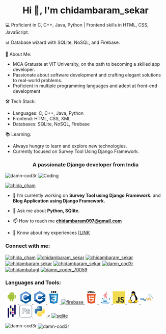 <h1 align="center">Hi 👋, I'm chidambaram_sekar</h1>

💻 Proficient in C, C++, Java, Python | Frontend skills in HTML, CSS, JavaScript.

📊 Database wizard with SQLite, NoSQL, and Firebase.

🌟 About Me:
- MCA Gratuate at VIT University, on the path to becoming a skilled app developer.
- Passionate about software development and crafting elegant solutions to real-world problems.
- Proficient in multiple programming languages and adept at front-end development

🛠️ Tech Stack:
- Languages: C, C++, Java, Python
- Frontend: HTML, CSS, XML
- Databases: SQLite, NoSQL, Firebase

📚 Learning:
- Always hungry to learn and explore new technologies.
- Currently focused on Survey Tool Using Django Framework. 
<h3 align="center">A passionate Django developer from India</h3>
<img align="right" alt="Coding" width="400" src="https://cdn.dribbble.com/users/1162077/screenshots/3848914/programmer.gif">
<p align="left"> <img src="https://komarev.com/ghpvc/?username=damn-cod3r&label=Profile%20views&color=0e75b6&style=flat" alt="damn-cod3r" /> </p>

<p align="left"> <a href="https://twitter.com/chida_cham" target="blank"><img src="https://img.shields.io/twitter/follow/chida_cham?logo=twitter&style=for-the-badge" alt="chida_cham" /></a> </p>

- 🔭 I’m currently working on **Survey Tool using Django Framework.** and **Blog Application using Django Framework.**

- 💬 Ask me about **Python, SQlite.**

- 📫 How to reach me **chidambaram097@gmail.com**

- 📄 Know about my experiences [[LINK](https://drive.google.com/file/d/1HTAflP9VPOYEIUfd4CbHFpdAIuBYKRV7/view?usp=sharing)

<h3 align="left">Connect with me:</h3>
<p align="left">
<a href="https://twitter.com/chida_cham" target="blank"><img align="center" src="https://raw.githubusercontent.com/rahuldkjain/github-profile-readme-generator/master/src/images/icons/Social/twitter.svg" alt="chida_cham" height="30" width="40" /></a>
<a href="https://linkedin.com/in/chidambaram_sekar" target="blank"><img align="center" src="https://raw.githubusercontent.com/rahuldkjain/github-profile-readme-generator/master/src/images/icons/Social/linked-in-alt.svg" alt="chidambaram_sekar" height="30" width="40" /></a>
<a href="https://stackoverflow.com/users/chidambaram_sekar" target="blank"><img align="center" src="https://raw.githubusercontent.com/rahuldkjain/github-profile-readme-generator/master/src/images/icons/Social/stack-overflow.svg" alt="chidambaram_sekar" height="30" width="40" /></a>
<a href="https://kaggle.com/chidambaram sekar" target="blank"><img align="center" src="https://raw.githubusercontent.com/rahuldkjain/github-profile-readme-generator/master/src/images/icons/Social/kaggle.svg" alt="chidambaram sekar" height="30" width="40" /></a>
<a href="https://instagram.com/chidambaram_sekar" target="blank"><img align="center" src="https://raw.githubusercontent.com/rahuldkjain/github-profile-readme-generator/master/src/images/icons/Social/instagram.svg" alt="chidambaram_sekar" height="30" width="40" /></a>
<a href="https://www.leetcode.com/damn_cod3r" target="blank"><img align="center" src="https://raw.githubusercontent.com/rahuldkjain/github-profile-readme-generator/master/src/images/icons/Social/leet-code.svg" alt="damn_cod3r" height="30" width="40" /></a>
<a href="https://auth.geeksforgeeks.org/user/chidambatugt" target="blank"><img align="center" src="https://raw.githubusercontent.com/rahuldkjain/github-profile-readme-generator/master/src/images/icons/Social/geeks-for-geeks.svg" alt="chidambatugt" height="30" width="40" /></a>
<a href="https://discord.gg/damn_coder_70059" target="blank"><img align="center" src="https://raw.githubusercontent.com/rahuldkjain/github-profile-readme-generator/master/src/images/icons/Social/discord.svg" alt="damn_coder_70059" height="30" width="40" /></a>
</p>

<h3 align="left">Languages and Tools:</h3>
<p align="left"> <a href="https://developer.android.com" target="_blank" rel="noreferrer"> <img src="https://raw.githubusercontent.com/devicons/devicon/master/icons/android/android-original-wordmark.svg" alt="android" width="40" height="40"/> </a> <a href="https://www.cprogramming.com/" target="_blank" rel="noreferrer"> <img src="https://raw.githubusercontent.com/devicons/devicon/master/icons/c/c-original.svg" alt="c" width="40" height="40"/> </a> <a href="https://www.w3schools.com/cpp/" target="_blank" rel="noreferrer"> <img src="https://raw.githubusercontent.com/devicons/devicon/master/icons/cplusplus/cplusplus-original.svg" alt="cplusplus" width="40" height="40"/> </a> <a href="https://www.w3schools.com/css/" target="_blank" rel="noreferrer"> <img src="https://raw.githubusercontent.com/devicons/devicon/master/icons/css3/css3-original-wordmark.svg" alt="css3" width="40" height="40"/> </a>  <a href="https://firebase.google.com/" target="_blank" rel="noreferrer"> <img src="https://www.vectorlogo.zone/logos/firebase/firebase-icon.svg" alt="firebase" width="40" height="40"/> </a> <a href="https://www.w3.org/html/" target="_blank" rel="noreferrer"> <img src="https://raw.githubusercontent.com/devicons/devicon/master/icons/html5/html5-original-wordmark.svg" alt="html5" width="40" height="40"/> </a> <a href="https://www.java.com" target="_blank" rel="noreferrer"> <img src="https://raw.githubusercontent.com/devicons/devicon/master/icons/java/java-original.svg" alt="java" width="40" height="40"/> </a> <a href="https://developer.mozilla.org/en-US/docs/Web/JavaScript" target="_blank" rel="noreferrer"> <img src="https://raw.githubusercontent.com/devicons/devicon/master/icons/javascript/javascript-original.svg" alt="javascript" width="40" height="40"/> </a> <a href="https://www.linux.org/" target="_blank" rel="noreferrer"> <img src="https://raw.githubusercontent.com/devicons/devicon/master/icons/linux/linux-original.svg" alt="linux" width="40" height="40"/> </a> <a href="https://www.mysql.com/" target="_blank" rel="noreferrer"> <img src="https://raw.githubusercontent.com/devicons/devicon/master/icons/mysql/mysql-original-wordmark.svg" alt="mysql" width="40" height="40"/> </a> <a href="https://pandas.pydata.org/" target="_blank" rel="noreferrer"> <img src="https://raw.githubusercontent.com/devicons/devicon/2ae2a900d2f041da66e950e4d48052658d850630/icons/pandas/pandas-original.svg" alt="pandas" width="40" height="40"/> </a> <a href="https://www.photoshop.com/en" target="_blank" rel="noreferrer"> <img src="https://raw.githubusercontent.com/devicons/devicon/master/icons/photoshop/photoshop-line.svg" alt="photoshop" width="40" height="40"/> </a> <a href="https://www.python.org" target="_blank" rel="noreferrer"> <img src="https://raw.githubusercontent.com/devicons/devicon/master/icons/python/python-original.svg" alt="python" width="40" height="40"/> </a> < <a href="https://www.sqlite.org/" target="_blank" rel="noreferrer"> <img src="https://www.vectorlogo.zone/logos/sqlite/sqlite-icon.svg" alt="sqlite" width="40" height="40"/> </a> </p>

<p><img align="left" src="https://github-readme-stats.vercel.app/api/top-langs?username=damn-cod3r&show_icons=true&locale=en&layout=compact" alt="damn-cod3r" /></p>

<p>&nbsp;<img align="center" src="https://github-readme-stats.vercel.app/api?username=damn-cod3r&show_icons=true&locale=en" alt="damn-cod3r" /></p>
